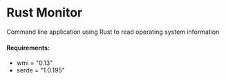 # Rust Monitor

Command line application using Rust to read operating system information

#### **Requirements:**

* wmi = "0.13"
* serde = "1.0.195"
